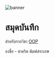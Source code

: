 ![banner](![image](https://github.com/frukcharkrit/frukcharkrit.github.io/assets/157786904/7f5311ae-a8b2-430a-8f36-8c9986fda31d)
)
# สมุดบันทึก

สำหรับรายวิชา [OOP](https://frukcharkrit.github.io/)

ลงชื่อ - ชาคริต พิมพ์สระเกษ

